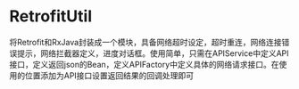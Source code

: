 # RetrofitUtil
将Retrofit和RxJava封装成一个模块，具备网络超时设定，超时重连，网络连接错误提示，网络拦截器定义，进度对话框。使用简单，只需在APIService中定义API接口，定义返回json的Bean，定义APIFactory中定义具体的网络请求接口。在使用的位置添加为API接口设置返回结果的回调处理即可
